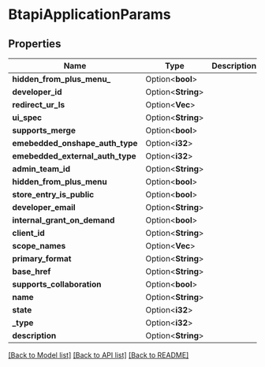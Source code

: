 # BtapiApplicationParams

## Properties

Name | Type | Description | Notes
------------ | ------------- | ------------- | -------------
**hidden_from_plus_menu_** | Option<**bool**> |  | [optional]
**developer_id** | Option<**String**> |  | [optional]
**redirect_ur_ls** | Option<**Vec<String>**> |  | [optional]
**ui_spec** | Option<**String**> |  | [optional]
**supports_merge** | Option<**bool**> |  | [optional]
**emebedded_onshape_auth_type** | Option<**i32**> |  | [optional]
**emebedded_external_auth_type** | Option<**i32**> |  | [optional]
**admin_team_id** | Option<**String**> |  | [optional]
**hidden_from_plus_menu** | Option<**bool**> |  | [optional]
**store_entry_is_public** | Option<**bool**> |  | [optional]
**developer_email** | Option<**String**> |  | [optional]
**internal_grant_on_demand** | Option<**bool**> |  | [optional]
**client_id** | Option<**String**> |  | [optional]
**scope_names** | Option<**Vec<String>**> |  | [optional]
**primary_format** | Option<**String**> |  | [optional]
**base_href** | Option<**String**> |  | [optional]
**supports_collaboration** | Option<**bool**> |  | [optional]
**name** | Option<**String**> |  | [optional]
**state** | Option<**i32**> |  | [optional]
**_type** | Option<**i32**> |  | [optional]
**description** | Option<**String**> |  | [optional]

[[Back to Model list]](../README.md#documentation-for-models) [[Back to API list]](../README.md#documentation-for-api-endpoints) [[Back to README]](../README.md)


